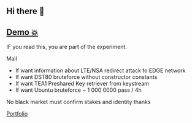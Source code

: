 ## Hi there 👋

## [Demo 💥](https://software-defined-radio.com)

IF you read this,
you are part of the experiment.

Mail
- If want information about LTE/NSA redirect attack to EDGE network
- If want DST80 bruteforce without constructor constants
- If want TEA1 Preshared Key retriever from keystream
- If want Ubuntu bruteforce ~ 1 000 0000 pass / 4h

No black market must confirm stakes and identity thanks

[Portfolio](https://bbaranoff.github.io/)
